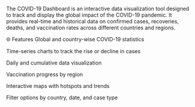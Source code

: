 The COVID-19 Dashboard is an interactive data visualization tool designed to track and display the global impact of the COVID-19 pandemic. It provides real-time and historical data on confirmed cases, recoveries, deaths, and vaccination rates across different countries and regions.

🌐 Features
Global and country-wise COVID-19 statistics

Time-series charts to track the rise or decline in cases

Daily and cumulative data visualization

Vaccination progress by region

Interactive maps with hotspots and trends

Filter options by country, date, and case type
